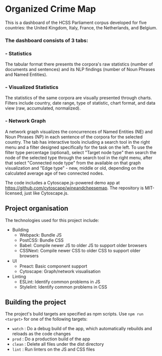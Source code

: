 # Organized Crime Map

This is a dashboard of the HCSS Parliament corpus developed for five countries: the United Kingdom, Italy, France, the Netherlands, and Belgium.

### The dashboard consists of 3 tabs: 
### - Statistics
The tabular format there presents the corpora's raw statistics (number of documents and sentences) and its NLP findings (number of Noun Phrases and Named Entities).
### - Visualized Statistics
The statistics of the same corpora are visually presented through charts. Filters include country, date range, type of statistic, chart format, and data view (raw, accumulated, normalized).
### - Network Graph
A network graph visualizes the concurrences of Named Entities (NE) and Noun Phrases (NP) in each sentence of the corpora for the selected country. The tab has interactive tools including a search tool in the right menu and a filter designed specifically for the task on the left. To use the filter type percentage (optional), select "Target node type" then search the node of the selected type through the search tool in the right menu, after that select "Connected node type" from the available on that graph visualization and "Edge type" - new, middle or old, depending on the calculated average age of two connected nodes.


The code includes a Cytoscape.js-powered demo app at https://github.com/cytoscape/wineandcheesemap. The repository is MIT-licensed, just like Cytoscape.js.

## Project organisation

The technologies used for this project include:

- Building
  - Webpack: Bundle JS
  - PostCSS: Bundle CSS
  - Babel: Compile newer JS to older JS to support older browsers
  - CSSNext: Compile newer CSS to older CSS to support older browsers
- UI
  - Preact: Basic component support
  - Cytoscape: Graph/network visualisation
- Linting
  - ESLint: Identify common problems in JS
  - Stylelint: Identify common problems in CSS

## Building the project

The project's build targets are specified as npm scripts.  Use `npm run <target>` for one of the following targets:

- `watch` : Do a debug build of the app, which automatically rebuilds and reloads as the code changes
- `prod` : Do a production build of the app
- `clean` : Delete all files under the dist directory
- `lint` : Run linters on the JS and CSS files

